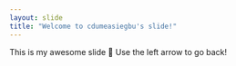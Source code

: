 ```yaml
---
layout: slide
title: "Welcome to cdumeasiegbu's slide!"
---
```

This is my awesome slide :tada:
Use the left arrow to go back!
